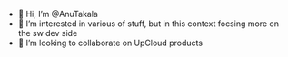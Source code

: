 - 👋 Hi, I’m @AnuTakala
- 👀 I’m interested in various of stuff, but in this context focsing more on the sw dev side
- 💞️ I’m looking to collaborate on UpCloud products

<!---
AnuTakala/AnuTakala is a ✨ special ✨ repository because its `README.md` (this file) appears on your GitHub profile.
You can click the Preview link to take a look at your changes.
--->

